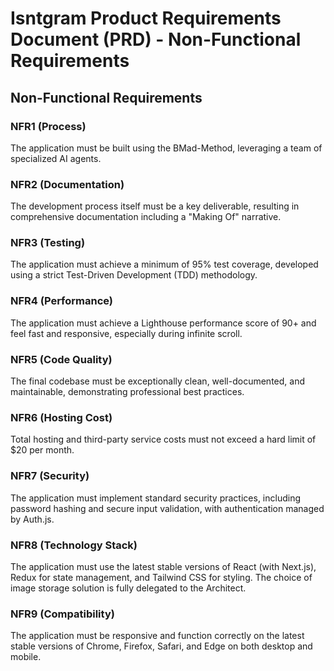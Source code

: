 # Isntgram Product Requirements Document (PRD) - Non-Functional Requirements

## Non-Functional Requirements

### NFR1 (Process)

The application must be built using the BMad-Method, leveraging a team of specialized AI agents.

### NFR2 (Documentation)

The development process itself must be a key deliverable, resulting in comprehensive documentation including a "Making
Of" narrative.

### NFR3 (Testing)

The application must achieve a minimum of 95% test coverage, developed using a strict Test-Driven Development (TDD)
methodology.

### NFR4 (Performance)

The application must achieve a Lighthouse performance score of 90+ and feel fast and responsive, especially during
infinite scroll.

### NFR5 (Code Quality)

The final codebase must be exceptionally clean, well-documented, and maintainable, demonstrating professional best
practices.

### NFR6 (Hosting Cost)

Total hosting and third-party service costs must not exceed a hard limit of $20 per month.

### NFR7 (Security)

The application must implement standard security practices, including password hashing and secure input validation, with
authentication managed by Auth.js.

### NFR8 (Technology Stack)

The application must use the latest stable versions of React (with Next.js), Redux for state management, and Tailwind
CSS for styling. The choice of image storage solution is fully delegated to the Architect.

### NFR9 (Compatibility)

The application must be responsive and function correctly on the latest stable versions of Chrome, Firefox, Safari, and
Edge on both desktop and mobile.
